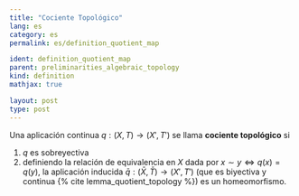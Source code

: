```yaml
---
title: "Cociente Topológico"
lang: es
category: es
permalink: es/definition_quotient_map

ident: definition_quotient_map
parent: preliminarities_algebraic_topology
kind: definition
mathjax: true

layout: post
type: post
---
```


Una aplicación continua $q:(X,T)\to (X',T')$ se llama **cociente topológico** si

1. $q$ es sobreyectiva
2. definiendo la relación de equivalencia en $X$ dada por $x\sim y \Longleftrightarrow q(x)=q(y)$, la aplicación inducida $\bar q: (\bar X,\bar T) \to (X',T')$ (que es biyectiva y continua {% cite lemma_quotient_topology %}) es un homeomorfismo.
